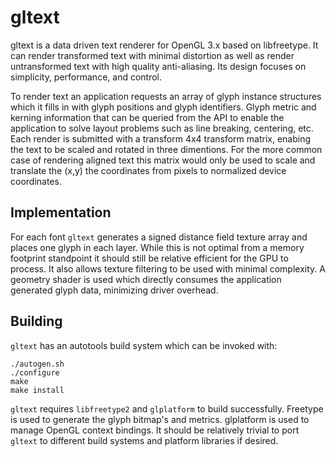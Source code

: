 gltext
======

gltext is a data driven text renderer for OpenGL 3.x based on libfreetype.
It can render transformed text with minimal distortion as well as render untransformed
text with high quality anti-aliasing. Its design focuses on simplicity, performance,
 and control.

To render text an application requests an array of glyph instance structures which
it fills in with glyph positions and glyph identifiers. Glyph metric and kerning
information that can be queried from the API to enable the application to solve layout
problems such as line breaking, centering, etc. Each render is submitted with a transform
4x4 transform matrix, enabing the text to be scaled and rotated in three dimentions. For
the more common case of rendering aligned text this matrix would only be used to scale
and translate the (x,y) the coordinates from pixels to normalized device coordinates.

Implementation
--------------

For each font `gltext` generates a signed distance field texture array and places one
glyph in each layer. While this is not optimal from a memory footprint standpoint it
should still be relative efficient for the GPU to process. It also allows texture filtering
to be used with minimal complexity. A geometry shader is used which directly consumes the
application generated glyph data, minimizing driver overhead.

Building
--------

`gltext` has an autotools build system which can be invoked with:

	./autogen.sh
	./configure
	make
	make install

`gltext` requires `libfreetype2` and `glplatform` to build successfully. Freetype
is used to generate the glyph bitmap's and metrics. glplatform is used to manage
OpenGL context bindings. It should be relatively trivial to port `gltext`
to different build systems and platform libraries if desired.
